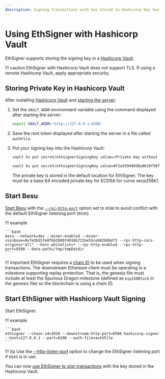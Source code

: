 ```yaml
---
description: Signing transactions with key stored in Hashicorp Key Vault
---
```


# Using EthSigner with Hashicorp Vault

EthSigner supports storing the signing key in a [Hashicorp Vault](https://www.hashicorp.com/products/vault/).

!!! caution
    EthSigner with Hashicorp Vault does not support TLS. If using a remote Hashicorp Vault, apply appropriate
    security.

## Storing Private Key in Hashicorp Vault

After installing [Hashicorp Vault](https://learn.hashicorp.com/vault/getting-started/install) and
[starting the server](https://learn.hashicorp.com/vault/getting-started/dev-server):

1. Set the `VAULT_ADDR` environment variable using the command displayed after starting the server:

    ```bash
    export VAULT_ADDR='http://127.0.0.1:8200'
    ```

1. Save the root token displayed after starting the server in a file called `authFile`.

1. Put your signing key into the Hashicorp Vault:

    ```bash tab="Command"
    vault kv put secret/ethsignerSigningKey value=<Private Key without 0x prefix>
    ```

    ```bash tab="Example"
    vault kv put secret/ethsignerSigningKey value=8f2a55949038a9610f50fb23b5883af3b4ecb3c3bb792cbcefbd1542c692be63
    ```

    The private key is stored in the default location for EthSigner. The key must be a base 64
    encoded private key for ECDSA for curve secp256k1.

## Start Besu

[Start Besu](https://besu.hyperledger.org/en/stable/HowTo/Get-Started/Starting-node/) with the
[`--rpc-http-port`](https://besu.hyperledger.org/en/stable/Reference/CLI/CLI-Syntax/#rpc-http-port)
option set to `8590` to avoid conflict with the default EthSigner listening port (`8545`).

!!! example

    ```bash
    besu --network=dev --miner-enabled --miner-coinbase=0xfe3b557e8fb62b89f4916b721be55ceb828dbd73 --rpc-http-cors-origins="all" --host-whitelist=* --rpc-http-enabled --rpc-http-port=8590 --data-path=/tmp/tmpDatdir
    ```

!!! important 
    EthSigner requires a [chain ID](https://besu.hyperledger.org/en/stable/Concepts/NetworkID-And-ChainID/) to be 
    used when signing transactions. The downstream Ethereum client must be operating in a milestone supporting replay
    protection. That is, the genesis file must include at least the Spurious Dragon milestone 
    (defined as `eip158Block` in the genesis file) so the blockchain is using a chain ID. 

## Start EthSigner with Hashicorp Vault Signing 

Start EthSigner.

!!! example

    ```bash
    ethsigner --chain-id=2018 --downstream-http-port=8590 hashicorp-signer --host=127.0.0.1 --port=8200 --auth-file=authFile
    ```

!!! tip
    Use the [--http-listen-port](../../Reference/CLI/CLI-Syntax.md#http-listen-port) option to change the
    EthSigner listening port if `8545` is in use.

You can now [use EthSigner to sign transactions](../Transactions/Make-Transactions.md) with the key
stored in the Hashicorp Vault.
